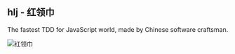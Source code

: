 ## hlj - 红领巾
The fastest TDD for JavaScript world, made by Chinese software craftsman.

![红领巾](https://ss3.bdstatic.com/70cFv8Sh_Q1YnxGkpoWK1HF6hhy/it/u=1171776514,2459144423&fm=26&gp=0.jpg)
